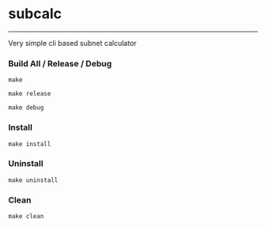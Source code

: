 # subcalc
------
Very simple cli based subnet calculator

### Build All / Release / Debug
```
make
```
```
make release
```
```
make debug
```
### Install
```
make install
```
### Uninstall
```
make uninstall
```
### Clean
```
make clean
```
